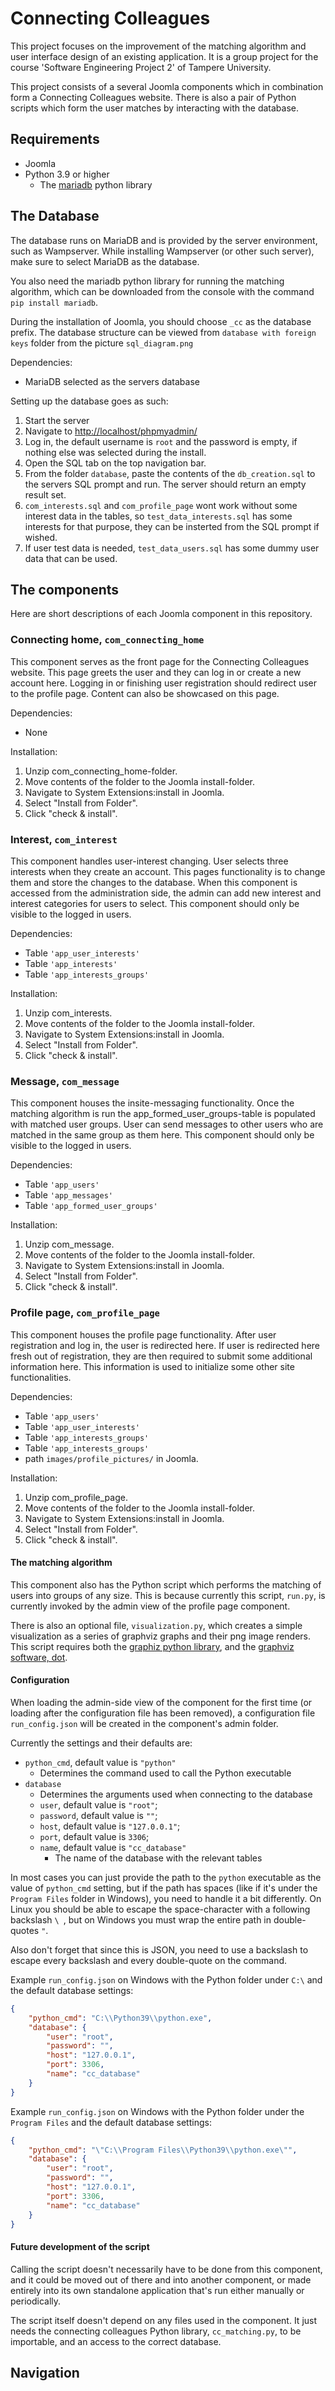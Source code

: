 # Connecting Colleagues

This project focuses on the improvement of the matching algorithm and user interface design of an existing application.
It is a group project for the course 'Software Engineering Project 2' of Tampere University. 

This project consists of a several Joomla components which in combination form a Connecting Colleagues website.
There is also a pair of Python scripts which form the user matches by interacting with the database.

## Requirements
* Joomla
* Python 3.9 or higher
    * The [mariadb](https://pypi.org/project/mariadb/) python library

## The Database

The database runs on MariaDB and is provided by the server environment, such as Wampserver.
While installing Wampserver (or other such server), make sure to select MariaDB as the database.

You also need the mariadb python library for running the matching algorithm, which can be downloaded from the console with the command `pip install mariadb`.

During the installation of Joomla, you should choose `_cc` as the database prefix.
The database structure can be viewed from `database with foreign keys` folder from the picture `sql_diagram.png`

Dependencies:

* MariaDB selected as the servers database

Setting up the database goes as such:
1. Start the server
2. Navigate to <http://localhost/phpmyadmin/>
3. Log in, the default username is `root` and the password is empty, if nothing else was selected during the install.
4. Open the SQL tab on the top navigation bar.
5. From the folder `database`, paste the contents of the `db_creation.sql` to the servers SQL prompt and run. The server should return an empty result set.
6. `com_interests.sql` and `com_profile_page` wont work without some interest data in the tables, so `test_data_interests.sql` has some interests for that purpose, they can be insterted from the SQL prompt if wished.
7. If user test data is needed, `test_data_users.sql` has some dummy user data that can be used.
## The components
Here are short descriptions of each Joomla component in this repository.

### Connecting home, `com_connecting_home`
This component serves as the front page for the Connecting Colleagues website.
This page greets the user and they can log in or create a new account here.
Logging in or finishing user registration should redirect user to the profile page.
Content can also be showcased on this page. 

Dependencies:
* None

Installation:
1. Unzip com_connecting_home-folder.
2. Move contents of the folder to the Joomla install-folder.
3. Navigate to System Extensions:install in Joomla.
4. Select "Install from Folder".
5. Click "check & install".

### Interest, `com_interest`
This component handles user-interest changing.
User selects three interests when they create an account.
This pages functionality is to change them and store the changes to the database.
When this component is accessed from the administration side, the admin can add new interest and interest categories for users to select.
This component should only be visible to the logged in users.

Dependencies:
* Table `'app_user_interests'`
* Table `'app_interests'`
* Table `'app_interests_groups'`

Installation:
1. Unzip com_interests.
2. Move contents of the folder to the Joomla install-folder.
3. Navigate to System Extensions:install in Joomla.
4. Select "Install from Folder".
5. Click "check & install".

### Message, `com_message`
This component houses the insite-messaging functionality.
Once the matching algorithm is run the app_formed_user_groups-table is populated with matched user groups.
User can send messages to other users who are matched in the same group as them here.
This component should only be visible to the logged in users.

Dependencies:
* Table `'app_users'`
* Table `'app_messages'`
* Table `'app_formed_user_groups'`

Installation:
1. Unzip com_message.
2. Move contents of the folder to the Joomla install-folder.
3. Navigate to System Extensions:install in Joomla.
4. Select "Install from Folder".
5. Click "check & install".

### Profile page, `com_profile_page`
This component houses the profile page functionality.
After user registration and log in, the user is redirected here.
If user is redirected here fresh out of registration, they are then required to submit some additional information here.
This information is used to initialize some other site functionalities.

Dependencies:
* Table `'app_users'`
* Table `'app_user_interests'`
* Table `'app_interests_groups'`
* Table `'app_interests_groups'`
* path `images/profile_pictures/` in Joomla.

Installation:
1. Unzip com_profile_page.
2. Move contents of the folder to the Joomla install-folder.
3. Navigate to System Extensions:install in Joomla.
4. Select "Install from Folder".
5. Click "check & install".

#### The matching algorithm
This component also has the Python script which performs the matching of users into groups of any size.
This is because currently this script, `run.py`, is currently invoked by the admin view of the profile page component.

There is also an optional file, `visualization.py`, which creates a simple visualization as a series of graphviz graphs and their png image renders.
This script requires both the [graphiz python library](https://pypi.org/project/graphviz/), and the [graphviz software, dot](https://www.graphviz.org/download/).

#### Configuration
When loading the admin-side view of the component for the first time (or loading after the configuration file has been removed), a configuration file `run_config.json` will be created in the component's admin folder.

Currently the settings and their defaults are:
* `python_cmd`, default value is `"python"`
    * Determines the command used to call the Python executable
* `database`
    * Determines the arguments used when connecting to the database
    * `user`, default value is `"root"`;
    * `password`, default value is `""`;
    * `host`, default value is `"127.0.0.1"`;
    * `port`, default value is `3306`;
    * `name`, default value is `"cc_database"`
        * The name of the database with the relevant tables

In most cases you can just provide the path to the `python` executable as the value of `python_cmd` setting, but if the path has spaces (like if it's under the `Program Files` folder in Windows), you need to handle it a bit differently.
On Linux you should be able to escape the space-character with a following backslash `\ `, but on Windows you must wrap the entire path in double-quotes `"`.

Also don't forget that since this is JSON, you need to use a backslash to escape every backslash and every double-quote on the command.

Example `run_config.json` on Windows with the Python folder under `C:\` and the default database settings:
```json
{
    "python_cmd": "C:\\Python39\\python.exe",
    "database": {
        "user": "root",
        "password": "",
        "host": "127.0.0.1",
        "port": 3306,
        "name": "cc_database"
    }
}
```

Example `run_config.json` on Windows with the Python folder under the `Program Files` and the default database settings:
```json
{
    "python_cmd": "\"C:\\Program Files\\Python39\\python.exe\"",
    "database": {
        "user": "root",
        "password": "",
        "host": "127.0.0.1",
        "port": 3306,
        "name": "cc_database"
    }
}
```

#### Future development of the script
Calling the script doesn't necessarily have to be done from this component, and it could be moved out of there and into another component, or made entirely into its own standalone application that's run either manually or periodically.

The script itself doesn't depend on any files used in the component.
It just needs the connecting colleagues Python library, `cc_matching.py`, to be importable, and an access to the correct database.

## Navigation

